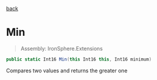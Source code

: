 ﻿

[back](/IronSphere.Extensions/types/ShortExtension)

# Min

> Assembly: IronSphere.Extensions

```csharp
public static Int16 Min(this Int16 this, Int16 minimum)
```

Compares two values and returns the greater one

 